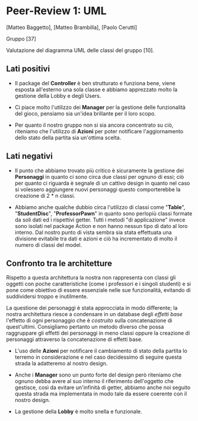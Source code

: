 # Peer-Review 1: UML

[Matteo Baggetto], [Matteo Brambilla], [Paolo Cerutti]

Gruppo [37]

Valutazione del diagramma UML delle classi del gruppo [10].

## Lati positivi
- Il package del **Controller** è ben strutturato e funziona bene, viene esposta all'esterno una sola classe e abbiamo apprezzato molto la gestione della Lobby e degli Users.

- Ci piace molto l'utilizzo dei **Manager** per la gestione delle funzionalità del gioco, pensiamo sia un'idea brillante per il loro scopo.

- Per quanto il nostro gruppo non si sia ancora concentrato su ciò, riteniamo che l'utilizzo di **Azioni** per poter notificare l'aggiornamento dello stato della partita sia un'ottima scelta.

## Lati negativi
- Il punto che abbiamo trovato più critico è sicuramente la gestione dei **Personaggi** in quanto ci sono circa due classi per ognuno di essi; ciò per quanto ci riguarda è segnale di un cattivo design in quanto nel caso si volessero aggiungere nuovi personaggi questo comporterebbe la creazione di 2 * n classi.

- Abbiamo anche qualche dubbio circa l'utilizzo di classi come "**Table**", "**StudentDisc**", "**ProfessorPawn**" in quanto sono perlopiù classi formate da soli dati ed i rispettivi getter. Tutti i metodi "di applicazione" invece sono isolati nel package Action e non hanno nessun tipo di dato al loro interno. Dal nostro punto di vista sembra sia stata effettuata una divisione evitabile tra dati e azioni e ciò ha incrementato di molto il numero di classi del model.

## Confronto tra le architetture
Rispetto a questa architettura la nostra non rappresenta con classi gli oggetti con poche caratteristiche (come i professori e i singoli studenti) e si pone come obiettivo di essere essenziale nelle sue funzionalità, evitando di suddividersi troppo e inutilmente.

La questione dei personaggi è stata approcciata in modo differente; la nostra architettura riesce a condensare in un database degli _effetti_ _base_ l'effetto di ogni personaggio che è _costruito_ sulla concatenazione di quest'ultimi. Consigliamo pertanto un metodo diverso che possa raggruppare gli effetti dei personaggi in meno classi oppure la creazione di personaggi attraverso la concatenazione di effetti base.

- L'uso delle **Azioni** per notificare il cambiamento di stato della partita lo terremo in considerazione e nel caso decidessimo di seguire questa strada la adatteremo al nostro design.

- Anche i **Manager** sono un punto forte del design però riteniamo che ognuno debba avere al suo interno il riferimento dell'oggetto che gestisce, così da evitare un'infinità di getter, abbiamo anche noi seguito questa strada ma implementata in modo tale da essere coerente con il nostro design.

 - La gestione della **Lobby** è molto snella e funzionale.